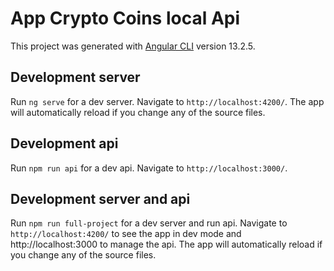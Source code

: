# App Crypto Coins local Api

This project was generated with [Angular CLI](https://github.com/angular/angular-cli) version 13.2.5.

## Development server

Run `ng serve` for a dev server. Navigate to `http://localhost:4200/`. The app will automatically reload if you change any of the source files.

## Development api

Run `npm run api` for a dev api. Navigate to `http://localhost:3000/`.

## Development server and api

Run `npm run full-project` for a dev server and run api. Navigate to `http://localhost:4200/` to see the app in dev mode and http://localhost:3000 to manage the api. The app will automatically reload if you change any of the source files.
